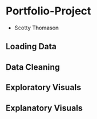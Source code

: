 # Portfolio-Project 
- Scotty Thomason

## Loading Data

## Data Cleaning

## Exploratory Visuals

## Explanatory Visuals
